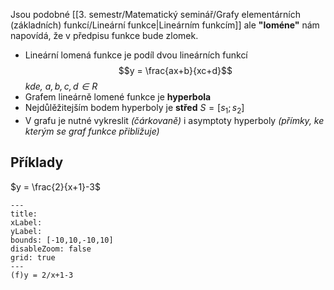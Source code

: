  Jsou podobné [[3. semestr/Matematický seminář/Grafy elementárních (základních) funkcí/Lineární funkce|Lineárním funkcím]] ale **"loméne"** nám napovídá, že v předpisu funkce bude zlomek.
- Lineární lomená funkce je podíl dvou lineárních funkcí
$$y = \frac{ax+b}{xc+d}$$
*kde, $a,b,c,d \in R$*
- Grafem lineárně lomené funkce je **hyperbola**
- Nejdůlěžitejším bodem hyperboly je **střed** $S = [s_1;s_2]$
- V grafu je nutné vykreslit *(čárkovaně)* i asymptoty hyperboly *(přímky, ke kterým se graf funkce přibližuje)*
## Příklady
$y = \frac{2}{x+1}-3$

```functionplot
---
title: 
xLabel: 
yLabel: 
bounds: [-10,10,-10,10]
disableZoom: false
grid: true
---
(f)y = 2/x+1-3
```

